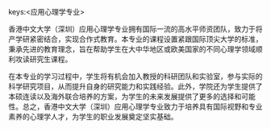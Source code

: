 keys:<应用心理学专业>


香港中文大学（深圳）应用心理学专业拥有国际一流的高水平师资团队，致力于将产学研紧密结合，实现合作式教育。本专业的课程设置紧跟国际顶尖大学的标准，秉承先进的教育理念，旨在帮助学生在大中华地区或欧美国家的不同心理学领域顺利攻读研究生课程。

在本专业的学习过程中，学生将有机会加入教授的科研团队和实验室，参与实际的科学研究项目，从而提升自身的研究能力和实践经验。此外，学院还为学生提供了本硕连读以及海外联合培养的方案，为学生的未来发展提供了更多的选择和可能性。总之，香港中文大学（深圳）应用心理学专业致力于培养具有国际视野和专业素养的心理学人才，为学生的职业发展奠定坚实基础。